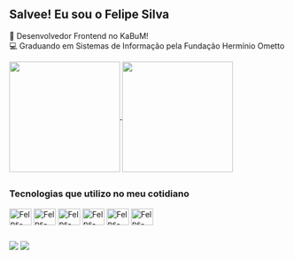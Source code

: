 ## Salvee! Eu sou o Felipe Silva

 🥷 Desenvolvedor Frontend no KaBuM! 
 <br/>
 💻 Graduando em Sistemas de Informação pela Fundação Hermínio Ometto


<div>
  <a href="https://github.com/felps019"/>
 <picture>
  <source
    srcset="https://github-readme-stats.vercel.app/api?username=felps019&show_icons=true&theme=dark"
    media="(prefers-color-scheme: dark)"
  />
  <source
    srcset="https://github-readme-stats.vercel.app/api?username=felps019&show_icons=true"
    media="(prefers-color-scheme: light), (prefers-color-scheme: no-preference)"
  />
  <img height=200 align="center" src="https://github-readme-stats.vercel.app/api?username=felps019&show_icons=true" />
</picture>

  <a href="https://github.com/felps019/convoychat">
  <img height=200 align="center" src="https://github-readme-stats.vercel.app/api/top-langs?username=felps019&layout=compact&langs_count=8&card_width=320" />
</a>
</div>

##
<h3>Tecnologias que utilizo no meu cotidiano</h3>
<div style="inline-block">
  <img align="center" alt="Felps-JS" height="30" width="40" src="https://cdn.jsdelivr.net/gh/devicons/devicon@latest/icons/javascript/javascript-original.svg">
  <img align="center" alt="Felps-TS" height="30" width="40" src="https://cdn.jsdelivr.net/gh/devicons/devicon@latest/icons/typescript/typescript-original.svg">
  <img align="center" alt="Felps-React" height="30" width="40" src="https://cdn.jsdelivr.net/gh/devicons/devicon@latest/icons/react/react-original.svg">
  <img align="center" alt="Felps-HTML" height="30" width="40" src="https://cdn.jsdelivr.net/gh/devicons/devicon@latest/icons/html5/html5-original.svg">
  <img align="center" alt="Felps-CSS" height="30" width="40" src="https://cdn.jsdelivr.net/gh/devicons/devicon@latest/icons/css3/css3-original.svg">
  <img align="center" alt="Felps-tailwindcss" height="30" width="40" src="https://cdn.jsdelivr.net/gh/devicons/devicon@latest/icons/tailwindcss/tailwindcss-original.svg">
</div>

##
<div>
  <a href="https://www.linkedin.com/in/felipe-henrique-da-silva-2160aa207/" target="_blank"><img src="https://img.shields.io/badge/LinkedIn-0077B5?style=for-the-badge&logo=linkedin&logoColor=white"/></a>
  <a href="https://mail.google.com/mail/u/1/#inbox" target="_blank"><img src="https://img.shields.io/badge/Gmail-D14836?style=for-the-badge&logo=gmail&logoColor=white"/></a>
</div>
